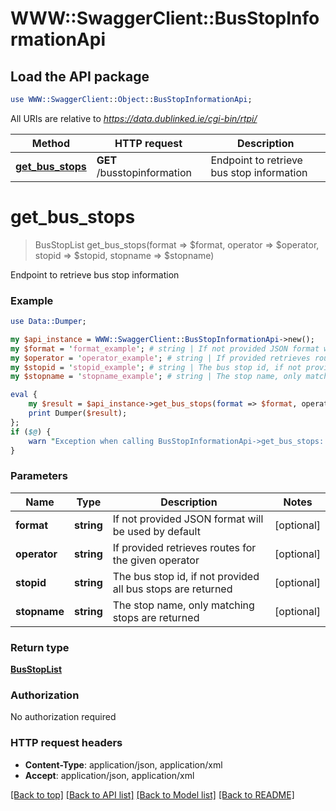 # WWW::SwaggerClient::BusStopInformationApi

## Load the API package
```perl
use WWW::SwaggerClient::Object::BusStopInformationApi;
```

All URIs are relative to *https://data.dublinked.ie/cgi-bin/rtpi/*

Method | HTTP request | Description
------------- | ------------- | -------------
[**get_bus_stops**](BusStopInformationApi.md#get_bus_stops) | **GET** /busstopinformation | Endpoint to retrieve bus stop information


# **get_bus_stops**
> BusStopList get_bus_stops(format => $format, operator => $operator, stopid => $stopid, stopname => $stopname)

Endpoint to retrieve bus stop information

### Example 
```perl
use Data::Dumper;

my $api_instance = WWW::SwaggerClient::BusStopInformationApi->new();
my $format = 'format_example'; # string | If not provided JSON format will be used by default
my $operator = 'operator_example'; # string | If provided retrieves routes for the given operator
my $stopid = 'stopid_example'; # string | The bus stop id, if not provided all bus stops are returned
my $stopname = 'stopname_example'; # string | The stop name, only matching stops are returned

eval { 
    my $result = $api_instance->get_bus_stops(format => $format, operator => $operator, stopid => $stopid, stopname => $stopname);
    print Dumper($result);
};
if ($@) {
    warn "Exception when calling BusStopInformationApi->get_bus_stops: $@\n";
}
```

### Parameters

Name | Type | Description  | Notes
------------- | ------------- | ------------- | -------------
 **format** | **string**| If not provided JSON format will be used by default | [optional] 
 **operator** | **string**| If provided retrieves routes for the given operator | [optional] 
 **stopid** | **string**| The bus stop id, if not provided all bus stops are returned | [optional] 
 **stopname** | **string**| The stop name, only matching stops are returned | [optional] 

### Return type

[**BusStopList**](BusStopList.md)

### Authorization

No authorization required

### HTTP request headers

 - **Content-Type**: application/json, application/xml
 - **Accept**: application/json, application/xml

[[Back to top]](#) [[Back to API list]](../README.md#documentation-for-api-endpoints) [[Back to Model list]](../README.md#documentation-for-models) [[Back to README]](../README.md)

